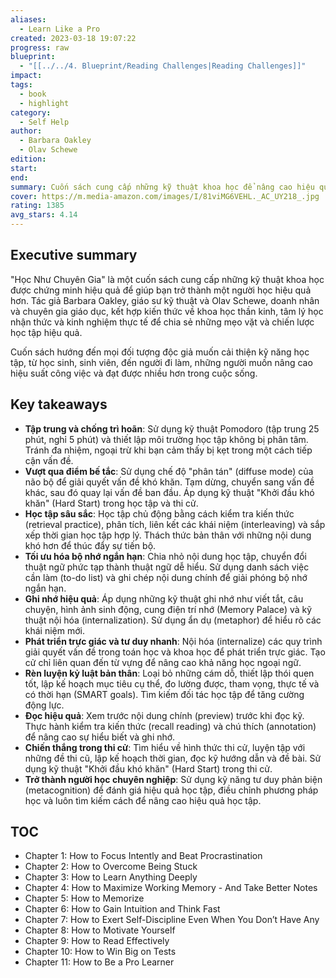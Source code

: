 ```yaml
---
aliases:
  - Learn Like a Pro
created: 2023-03-18 19:07:22
progress: raw
blueprint:
  - "[[../../4. Blueprint/Reading Challenges|Reading Challenges]]"
impact: 
tags:
  - book
  - highlight
category:
  - Self Help
author:
  - Barbara Oakley
  - Olav Schewe
edition: 
start: 
end: 
summary: Cuốn sách cung cấp những kỹ thuật khoa học để nâng cao hiệu quả học tập, từ cách tập trung, giải quyết vấn đề, ghi nhớ, đến cách đọc hiệu quả và chiến lược thi cử hiệu quả.
cover: https://m.media-amazon.com/images/I/81viMG6VEHL._AC_UY218_.jpg
rating: 1385
avg_stars: 4.14
---
```



## Executive summary

"Học Như Chuyên Gia" là một cuốn sách cung cấp những kỹ thuật khoa học được chứng minh hiệu quả để giúp bạn trở thành một người học hiệu quả hơn. Tác giả Barbara Oakley, giáo sư kỹ thuật và Olav Schewe, doanh nhân và chuyên gia giáo dục, kết hợp kiến thức về khoa học thần kinh, tâm lý học nhận thức và kinh nghiệm thực tế để chia sẻ những mẹo vặt và chiến lược học tập hiệu quả.  

Cuốn sách hướng đến mọi đối tượng độc giả muốn cải thiện kỹ năng học tập, từ học sinh, sinh viên, đến người đi làm, những người muốn nâng cao hiệu suất công việc và đạt được nhiều hơn trong cuộc sống.

## Key takeaways

* **Tập trung và chống trì hoãn**: Sử dụng kỹ thuật Pomodoro (tập trung 25 phút, nghỉ 5 phút) và thiết lập môi trường học tập không bị phân tâm. Tránh đa nhiệm, ngoại trừ khi bạn cảm thấy bị kẹt trong một cách tiếp cận vấn đề.
* **Vượt qua điểm bế tắc**: Sử dụng chế độ "phân tán" (diffuse mode) của não bộ để giải quyết vấn đề khó khăn. Tạm dừng, chuyển sang vấn đề khác, sau đó quay lại vấn đề ban đầu. Áp dụng kỹ thuật "Khởi đầu khó khăn" (Hard Start) trong học tập và thi cử. 
* **Học tập sâu sắc**:  Học tập chủ động bằng cách kiểm tra kiến thức (retrieval practice),  phân tích, liên kết các khái niệm (interleaving) và sắp xếp thời gian học tập hợp lý.  Thách thức bản thân với những nội dung khó hơn để thúc đẩy sự tiến bộ. 
* **Tối ưu hóa bộ nhớ ngắn hạn**:  Chia nhỏ nội dung học tập, chuyển đổi thuật ngữ phức tạp thành thuật ngữ dễ hiểu. Sử dụng danh sách việc cần làm (to-do list) và ghi chép nội dung chính để giải phóng bộ nhớ ngắn hạn. 
* **Ghi nhớ hiệu quả**: Áp dụng những kỹ thuật ghi nhớ như viết tắt, câu chuyện, hình ảnh sinh động, cung điện trí nhớ (Memory Palace) và kỹ thuật nội hóa (internalization). Sử dụng ẩn dụ (metaphor) để hiểu rõ các khái niệm mới. 
* **Phát triển trực giác và tư duy nhanh**: Nội hóa (internalize) các quy trình giải quyết vấn đề trong toán học và khoa học để phát triển trực giác. Tạo cử chỉ liên quan đến từ vựng để nâng cao khả năng học ngoại ngữ.
* **Rèn luyện kỷ luật bản thân**: Loại bỏ những cám dỗ, thiết lập thói quen tốt, lập kế hoạch mục tiêu cụ thể, đo lường được, tham vọng, thực tế và có thời hạn (SMART goals). Tìm kiếm đối tác học tập để tăng cường động lực. 
* **Đọc hiệu quả**: Xem trước nội dung chính (preview) trước khi đọc kỹ. Thực hành kiểm tra kiến thức (recall reading) và chú thích (annotation) để nâng cao sự hiểu biết và ghi nhớ. 
* **Chiến thắng trong thi cử**: Tìm hiểu về hình thức thi cử, luyện tập với những đề thi cũ, lập kế hoạch thời gian, đọc kỹ hướng dẫn và đề bài. Sử dụng kỹ thuật "Khởi đầu khó khăn" (Hard Start) trong thi cử. 
* **Trở thành người học chuyên nghiệp**: Sử dụng kỹ năng tư duy phản biện (metacognition) để đánh giá hiệu quả học tập, điều chỉnh phương pháp học và luôn tìm kiếm cách để nâng cao hiệu quả học tập. 

## TOC

* Chapter 1: How to Focus Intently and Beat Procrastination
* Chapter 2: How to Overcome Being Stuck
* Chapter 3: How to Learn Anything Deeply
* Chapter 4: How to Maximize Working Memory - And Take Better Notes
* Chapter 5: How to Memorize
* Chapter 6: How to Gain Intuition and Think Fast
* Chapter 7: How to Exert Self-Discipline Even When You Don’t Have Any
* Chapter 8: How to Motivate Yourself
* Chapter 9: How to Read Effectively
* Chapter 10: How to Win Big on Tests
* Chapter 11: How to Be a Pro Learner